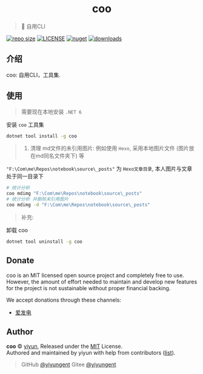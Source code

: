 <p align="center">
<!-- <img src="docs/_images/coo.png" alt="coo"> -->
</p>
<h1 align="center">coo</h1>

> :cake: 自用CLI

[![repo size](https://img.shields.io/github/repo-size/yiyungent/coo.svg?style=flat)]()
[![LICENSE](https://img.shields.io/github/license/yiyungent/coo.svg?style=flat)](https://github.com/yiyungent/coo/blob/master/LICENSE)
[![nuget](https://img.shields.io/nuget/v/coo.svg?style=flat)](https://www.nuget.org/packages/coo/)
[![downloads](https://img.shields.io/nuget/dt/coo.svg?style=flat)](https://www.nuget.org/packages/coo/)



## 介绍

coo: 自用CLI，工具集.   
 

## 使用

> 需要现在本地安装 `.NET 6` 

安装 `coo` 工具集

```bash
dotnet tool install -g coo
```


> 1. 清理 md文件的未引用图片: 例如使用 `Hexo`, 采用本地图片文件 (图片放在md同名文件夹下) 等    

`"F:\Com\me\Repos\notebook\source\_posts"` 为 `Hexo文章目录`, 本人图片与文章处于同一目录下

```bash
# 统计分析
coo mdimg "F:\Com\me\Repos\notebook\source\_posts"
# 统计分析 并删除未引用图片
coo mdimg -d "F:\Com\me\Repos\notebook\source\_posts"
```


> 补充:

卸载 coo

```bash
dotnet tool uninstall -g coo
```

## Donate

coo is an MIT licensed open source project and completely free to use. However, the amount of effort needed to maintain and develop new features for the project is not sustainable without proper financial backing.

We accept donations through these channels:
- <a href="https://afdian.net/@yiyun" target="_blank">爱发电</a>

## Author

**coo** © [yiyun](https://github.com/yiyungent), Released under the [MIT](./LICENSE) License.<br>
Authored and maintained by yiyun with help from contributors ([list](https://github.com/yiyungent/coo/contributors)).

> GitHub [@yiyungent](https://github.com/yiyungent) Gitee [@yiyungent](https://gitee.com/yiyungent)


